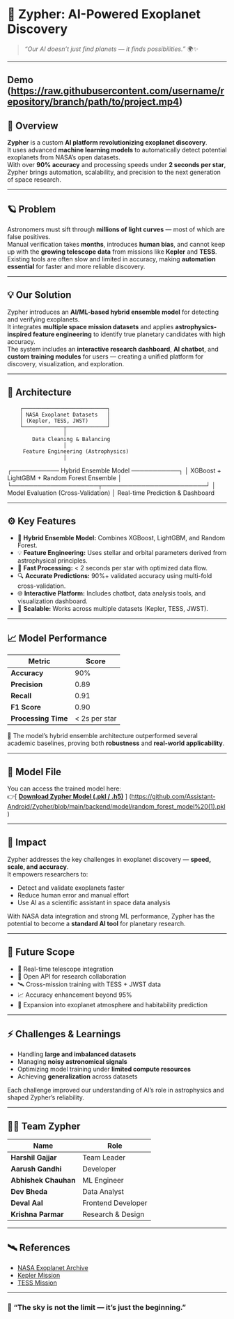 # 🌌 Zypher: AI-Powered Exoplanet Discovery

> _“Our AI doesn’t just find planets — it finds possibilities.”_ 🌍✨  

---
Demo
(https://raw.githubusercontent.com/username/repository/branch/path/to/project.mp4)
---

## 🚀 Overview
**Zypher** is a custom **AI platform revolutionizing exoplanet discovery**.  
It uses advanced **machine learning models** to automatically detect potential exoplanets from NASA’s open datasets.  
With over **90% accuracy** and processing speeds under **2 seconds per star**, Zypher brings automation, scalability, and precision to the next generation of space research.

---

## 🪐 Problem
Astronomers must sift through **millions of light curves** — most of which are false positives.  
Manual verification takes **months**, introduces **human bias**, and cannot keep up with the **growing telescope data** from missions like **Kepler** and **TESS**.  
Existing tools are often slow and limited in accuracy, making **automation essential** for faster and more reliable discovery.

---

## 💡 Our Solution
Zypher introduces an **AI/ML-based hybrid ensemble model** for detecting and verifying exoplanets.  
It integrates **multiple space mission datasets** and applies **astrophysics-inspired feature engineering** to identify true planetary candidates with high accuracy.  
The system includes an **interactive research dashboard**, **AI chatbot**, and **custom training modules** for users — creating a unified platform for discovery, visualization, and exploration.

---

## 🧠 Architecture



        ┌───────────────────────────┐
        │ NASA Exoplanet Datasets   │
        │ (Kepler, TESS, JWST)      │
        └─────────────┬─────────────┘
                      │
            Data Cleaning & Balancing
                      │
         Feature Engineering (Astrophysics)
                      │
 ┌─────────── Hybrid Ensemble Model ───────────┐
 │ XGBoost + LightGBM + Random Forest Ensemble │
 └────────────────────┬────────────────────────┘
                      │
        Model Evaluation (Cross-Validation)
                      │
         Real-time Prediction & Dashboard





---

## ⚙️ Key Features
- 🚀 **Hybrid Ensemble Model:** Combines XGBoost, LightGBM, and Random Forest.  
- 💡 **Feature Engineering:** Uses stellar and orbital parameters derived from astrophysical principles.  
- 🧩 **Fast Processing:** < 2 seconds per star with optimized data flow.  
- 🔍 **Accurate Predictions:** 90%+ validated accuracy using multi-fold cross-validation.  
- 🌐 **Interactive Platform:** Includes chatbot, data analysis tools, and visualization dashboard.  
- 🔬 **Scalable:** Works across multiple datasets (Kepler, TESS, JWST).

---

## 📈 Model Performance
| Metric | Score |
|--------|--------|
| **Accuracy** | 90% |
| **Precision** | 0.89 |
| **Recall** | 0.91 |
| **F1 Score** | 0.90 |
| **Processing Time** | < 2s per star |

🔬 The model’s hybrid ensemble architecture outperformed several academic baselines, proving both **robustness** and **real-world applicability**.

---

## 🧩 Model File
You can access the trained model here:  
👉[ **[Download Zypher Model (.pkl / .h5)](https://example.com/zypher-model)**  ]
(https://github.com/Assistant-Android/Zypher/blob/main/backend/model/random_forest_model%20(1).pkl)


---

## 🌠 Impact
Zypher addresses the key challenges in exoplanet discovery — **speed, scale, and accuracy**.  
It empowers researchers to:
- Detect and validate exoplanets faster  
- Reduce human error and manual effort  
- Use AI as a scientific assistant in space data analysis  

With NASA data integration and strong ML performance, Zypher has the potential to become a **standard AI tool** for planetary research.

---

## 🔭 Future Scope
- 🌌 Real-time telescope integration  
- 🔗 Open API for research collaboration  
- 🛰️ Cross-mission training with TESS + JWST data  
- 📈 Accuracy enhancement beyond 95%  
- 🧬 Expansion into exoplanet atmosphere and habitability prediction  

---

## ⚡ Challenges & Learnings
- Handling **large and imbalanced datasets**  
- Managing **noisy astronomical signals**  
- Optimizing model training under **limited compute resources**  
- Achieving **generalization** across datasets  

Each challenge improved our understanding of AI’s role in astrophysics and shaped Zypher’s reliability.

---

## 👨‍🚀 Team Zypher
| Name | Role |
|------|------|
| **Harshil Gajjar** | Team Leader |
| **Aarush Gandhi** | Developer |
| **Abhishek Chauhan** | ML Engineer |
| **Dev Bheda** | Data Analyst |
| **Deval Aal** | Frontend Developer |
| **Krishna Parmar** | Research & Design |

---

## 🛰️ References
- [NASA Exoplanet Archive](https://exoplanetarchive.ipac.caltech.edu)  
- [Kepler Mission](https://www.nasa.gov/mission_pages/kepler/main/index.html)  
- [TESS Mission](https://archive.stsci.edu/tess/)  


---

### 💫 “The sky is not the limit — it’s just the beginning.”
